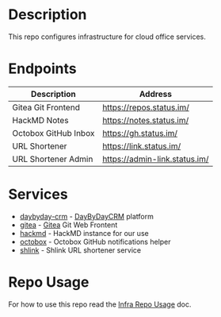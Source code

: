 # Description

This repo configures infrastructure for cloud office services.

# Endpoints

| Description              | Address                           |
|--------------------------|-----------------------------------|
| Gitea Git Frontend       | https://repos.status.im/          |
| HackMD Notes             | https://notes.status.im/          |
| Octobox GitHub Inbox     | https://gh.status.im/             |
| URL Shortener            | https://link.status.im/           |
| URL Shortener Admin      | https://admin-link.status.im/     |

# Services

* [daybyday-crm](ansible/roles/daybyday-crm) - [DayByDayCRM](https://github.com/Bottelet/DaybydayCRM) platform
* [gitea](ansible/roles/gitea) - [Gitea](https://gitea.io/) Git Web Frontent
* [hackmd](ansible/roles/hackmd) - HackMD instance for our use
* [octobox](ansible/roles/octobox) - Octobox GitHub notifications helper
* [shlink](ansible/roles/shlink) - Shlink URL shortener service

# Repo Usage

For how to use this repo read the [Infra Repo Usage](https://github.com/status-im/infra-docs/blob/master/docs/general/ansible_terraform.md) doc.
